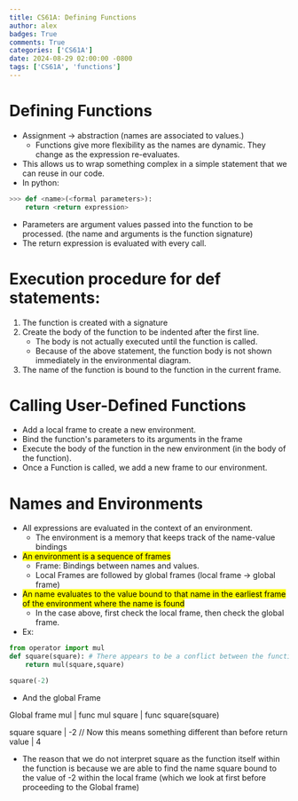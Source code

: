 ```yaml
---
title: CS61A: Defining Functions
author: alex
badges: True
comments: True
categories: ['CS61A']
date: 2024-08-29 02:00:00 -0800
tags: ['CS61A', 'functions']
---
```


# Defining Functions
- Assignment -> abstraction (names are associated to values.)
    - Functions give more flexibility as the names are dynamic. They change as the expression re-evaluates.
- This allows us to wrap something complex in a simple statement that we can reuse in our code.
- In python:
```python
>>> def <name>(<formal parameters>):
    return <return expression>
```
- Parameters are argument values passed into the function to be processed. (the name and arguments is the function signature)
- The return expression is evaluated with every call. 
 

# Execution procedure for def statements:
1. The function is created with a signature
2. Create the body of the function to be indented after the first line.
    - The body is not actually executed until the function is called.
    - Because of the above statement, the function body is not shown immediately in the environmental diagram.
3. The name of the function is bound to the function in the current frame.

# Calling User-Defined Functions
- Add a local frame to create a new environment.
- Bind the function's parameters to its arguments in the frame
- Execute the body of the function in the new environment (in the body of the function).
- Once a Function is called, we add a new frame to our environment.

# Names and Environments
- All expressions are evaluated in the context of an environment.
    - The environment is a memory that keeps track of the name-value bindings
- <mark>An environment is a sequence of frames</mark>
    - Frame: Bindings between names and values.
    - Local Frames are followed by global frames (local frame -> global frame)
- <mark> An name evaluates to the value bound to that name in the earliest frame of the environment where the name is found </mark>
    - In the case above, first check the local frame, then check the global frame.
- Ex:


```python
from operator import mul
def square(square): # There appears to be a conflict between the function name and its parameter
    return mul(square,square)

square(-2)
```

- And the global Frame

Global frame
    mul | func mul
    square | func square(square)

square
    square | -2     // Now this means something different than before
    return value | 4

- The reason that we do not interpret square as the function itself within the function is because we are able to find the name square bound to the value of -2 within the local frame (which we look at first before proceeding to the Global frame) 
